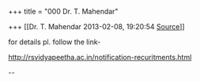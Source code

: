 +++
title = "000 Dr. T. Mahendar"

+++
[[Dr. T. Mahendar	2013-02-08, 19:20:54 [Source](https://groups.google.com/g/bvparishat/c/6rJgG1NbiJs)]]



for details pl. follow the link-

<http://rsvidyapeetha.ac.in/notification-recuritments.html>  

  

--  

  
 


